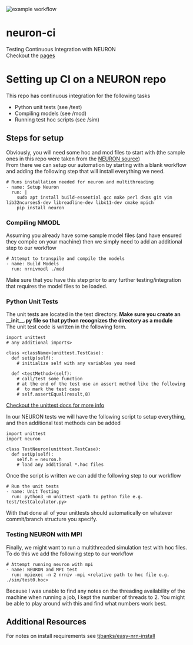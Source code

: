 ![example workflow](https://github.com/joey-kilgore/neuron-ci/actions/workflows/neuron.yml/badge.svg)
# neuron-ci
Testing Continuous Integration with NEURON  
Checkout the [pages](https://joey-kilgore.github.io/neuron-ci/)

# Setting up CI on a NEURON repo
This repo has continuous integration for the following tasks
- Python unit tests (see /test)
- Compiling models (see /mod)
- Running test hoc scripts (see /sim)

## Steps for setup
Obviously, you will need some hoc and mod files to start with (the sample ones in this repo were taken from the [NEURON source](https://github.com/neuronsimulator/nrn/tree/master/src))  
From there we can setup our automation by starting with a blank workflow and adding the following step that will install everything we need.
```
# Runs installation needed for neuron and multithreading
- name: Setup Neuron
  run: |
    sudo apt install build-essential gcc make perl dkms git vim lib32ncurses5-dev libreadline-dev libx11-dev cmake mpich
    pip install neuron
```

### Compiling NMODL
Assuming you already have some sample model files (and have ensured they compile on your machine) then we simply need to add an additional step to our workflow
```
# Attempt to transpile and compile the models
- name: Build Models
  run: nrnivmodl ./mod
```
Make sure that you have this step prior to any further testing/integration that requires the model files to be loaded.

### Python Unit Tests
The unit tests are located in the test directory. **Make sure you create an __init\_\_.py file so that python recognizes the directory as a module**  
The unit test code is written in the following form.
```
import unittest
# any additional imports>

class <className>(unittest.TestCase):
  def setUp(self):
    # initialize self with any variables you need

  def <testMethod>(self):
    # call/test some function
    # at the end of the test use an assert method like the following
    #  to mark the test case
    # self.assertEqual(result,8)
```
[Checkout the unittest docs for more info](https://docs.python.org/3/library/unittest.html)  

In our NEURON tests we will have the following script to setup everything, and then additional test methods can be added
```
import unittest
import neuron

class TestNeuron(unittest.TestCase):
  def setUp(self):
    self.h = neuron.h
    # load any additional *.hoc files
```

Once the script is written we can add the following step to our workflow
```
# Run the unit tests
- name: Unit Testing
  run: python3 -m unittest <path to python file e.g. test/testCalculator.py>
```

With that done all of your unittests should automatically on whatever commit/branch structure you specify.

### Testing NEURON with MPI
Finally, we might want to run a multithreaded simulation test with hoc files.   
To do this we add the following step to our workflow  
```
# Attempt running neuron with mpi
- name: NEURON and MPI test
  run: mpiexec -n 2 nrniv -mpi <relative path to hoc file e.g. ./sim/test0.hoc>
```  

Because I was unable to find any notes on the threading availability of the machine when running a job, I kept the number of threads to 2. You might be able to play around with this and find what numbers work best.

## Additional Resources
For notes on install requirements see [tjbanks/easy-nrn-install](https://github.com/tjbanks/easy-nrn-install)  

